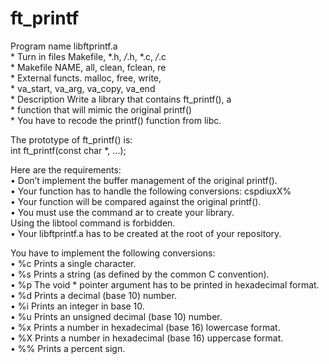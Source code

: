 <h1 class="code-line" data-line-start=0 data-line-end=1 ><a id="ft_printf_0"></a>ft_printf</h1>
<p class="has-line-data" data-line-start="2" data-line-end="10">Program name                libftprintf.a<br>
* Turn in files               Makefile, *.h, <em>/</em>.h, *.c, <em>/</em>.c<br>
* Makefile                    NAME, all, clean, fclean, re<br>
* External functs.            malloc, free, write,<br>
* va_start, va_arg, va_copy, va_end<br>
* Description                     Write a library that contains ft_printf(), a<br>
* function that will mimic the original printf()<br>
* You have to recode the printf() function from libc.</p>

<p class="has-line-data" data-line-start="11" data-line-end="13">The prototype of ft_printf() is:<br>
int ft_printf(const char *, …);</p>
<p class="has-line-data" data-line-start="14" data-line-end="21">Here are the requirements:<br>
• Don’t implement the buffer management of the original printf().<br>
• Your function has to handle the following conversions: cspdiuxX%<br>
• Your function will be compared against the original printf().<br>
• You must use the command ar to create your library.<br>
Using the libtool command is forbidden.<br>
• Your libftprintf.a has to be created at the root of your repository.</p>
<p class="has-line-data" data-line-start="22" data-line-end="32">You have to implement the following conversions:<br>
• %c Prints a single character.<br>
• %s Prints a string (as defined by the common C convention).<br>
• %p The void * pointer argument has to be printed in hexadecimal format.<br>
• %d Prints a decimal (base 10) number.<br>
• %i Prints an integer in base 10.<br>
• %u Prints an unsigned decimal (base 10) number.<br>
• %x Prints a number in hexadecimal (base 16) lowercase format.<br>
• %X Prints a number in hexadecimal (base 16) uppercase format.<br>
• %% Prints a percent sign.</p>

